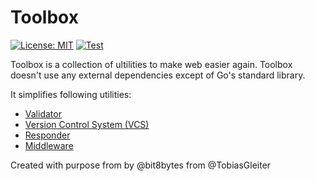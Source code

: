 # Toolbox

[![License: MIT](https://img.shields.io/badge/License-MIT-yellow.svg)](https://opensource.org/licenses/MIT) [![Test](https://github.com/bit8bytes/toolbox/actions/workflows/test.yml/badge.svg)](https://github.com/bit8bytes/toolbox/actions/workflows/test.yml)

Toolbox is a collection of ultilities to make web easier again. Toolbox doesn't use any external dependencies except of Go's standard library.

It simplifies following utilities:

- [Validator](/docs/EXAMPLES.md#validator)
- [Version Control System (VCS)](/docs/EXAMPLES.md#vcs)
- [Responder](/responder/responder.go)
- [Middleware](/middleware/middleware.go)

Created with purpose from by @bit8bytes from @TobiasGleiter

